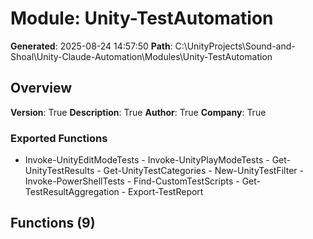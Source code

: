 # Module: Unity-TestAutomation

**Generated**: 2025-08-24 14:57:50
**Path**: C:\UnityProjects\Sound-and-Shoal\Unity-Claude-Automation\Modules\Unity-TestAutomation

## Overview
**Version**: True
**Description**: True
**Author**: True
**Company**: True

### Exported Functions
- Invoke-UnityEditModeTests - Invoke-UnityPlayModeTests - Get-UnityTestResults - Get-UnityTestCategories - New-UnityTestFilter - Invoke-PowerShellTests - Find-CustomTestScripts - Get-TestResultAggregation - Export-TestReport
## Functions (9)

